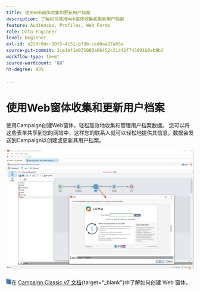 ```yaml
---
title: 使用Web窗体收集和更新用户档案
description: 了解如何使用Web窗体收集和更新用户档案
feature: Audiences, Profiles, Web Forms
role: Data Engineer
level: Beginner
exl-id: a228c0dc-80f5-4c51-b73b-ced0aa27a65a
source-git-commit: 2ce1ef1e935080a66452c31442f745891b9ab9b3
workflow-type: tm+mt
source-wordcount: '88'
ht-degree: 43%

---
```


# 使用Web窗体收集和更新用户档案

使用Campaign创建Web窗体，轻松高效地收集和管理用户档案数据。 您可以将这些表单共享到您的网站中，这样您的联系人就可以轻松地提供其信息。数据会发送到Campaign以创建或更新其用户档案。

![](assets/web-form-page.png)

![](../assets/do-not-localize/book.png)在 [Campaign Classic v7 文档](https://experienceleague.adobe.com/docs/campaign-classic/using/designing-content/web-forms/about-web-forms.html?lang=zh-Hans){target="_blank"}中了解如何创建 Web 窗体。
